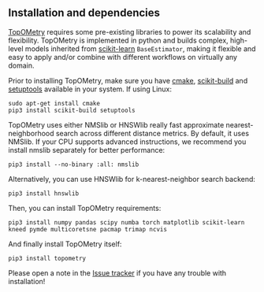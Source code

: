 ## Installation and dependencies

[TopOMetry](https://github.com/davisidarta/topometry) requires some pre-existing libraries to power its scalability and flexibility. TopOMetry is implemented in python and builds complex, high-level models
inherited from [scikit-learn](https://github.com/scikit-learn/scikit-learn)
``BaseEstimator``, making it flexible and easy to apply and/or combine with different workflows on virtually any domain.

Prior to installing TopOMetry, make sure you have [cmake](https://cmake.org/), [scikit-build](https://scikit-build.readthedocs.io/en/latest/) and [setuptools](https://setuptools.readthedocs.io/en/latest/) available in your system. If using Linux:
```
sudo apt-get install cmake
pip3 install scikit-build setuptools
```
TopOMetry uses either NMSlib or HNSWlib really fast approximate nearest-neighborhood search across different
distance metrics. By default, it uses NMSlib. If your CPU supports advanced instructions, we recommend you install
nmslib separately for better performance:
```
pip3 install --no-binary :all: nmslib
```
Alternatively, you can use HNSWlib for k-nearest-neighbor search backend:
```
pip3 install hnswlib
```

Then, you can install TopOMetry requirements:
```
pip3 install numpy pandas scipy numba torch matplotlib scikit-learn kneed pymde multicoretsne pacmap trimap ncvis
```
And finally install TopOMetry itself:
```
pip3 install topometry
```

Please open a note in the [Issue tracker](https://github.com/davisidarta/topometry/issues) if you have any trouble with installation!

